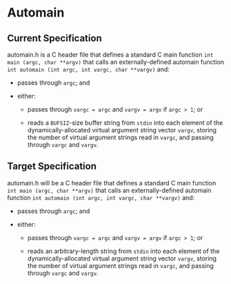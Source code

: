 # Automain

## Current Specification

automain.h is a C header file that defines a standard C main function ```int main (argc, char **argv)``` that calls an externally-defined automain function ```int automain (int argc, int vargc, char **vargv)``` and:

* passes through ```argc```; and

* either:

    * passes through ```vargc = argc``` and ```vargv = argv``` if ```argc > 1```; or

    * reads a ```BUFSIZ```-size buffer string from ```stdin``` into each element of the dynamically-allocated virtual argument string vector ```vargv```, storing the number of virtual argument strings read in ```vargc```, and passing through ```vargc``` and ```vargv```.

## Target Specification

automain.h will be a C header file that defines a standard C main function ```int main (argc, char **argv)``` that calls an externally-defined automain function ```int automain (int argc, int vargc, char **vargv)``` and:

* passes through ```argc```; and

* either:

    * passes through ```vargc = argc``` and ```vargv = argv``` if ```argc > 1```; or

    * reads an arbitrary-length string from ```stdin``` into each element of the dynamically-allocated virtual argument string vector ```vargv```, storing the number of virtual argument strings read in ```vargc```, and passing through ```vargc``` and ```vargv```.